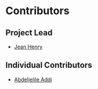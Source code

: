 # Contributors

## Project Lead

* [Jean Henry](https://github.com/ansjhenry)

## Individual Contributors

* [Abdeljelile Addi](https://github.com/aaddi06)
